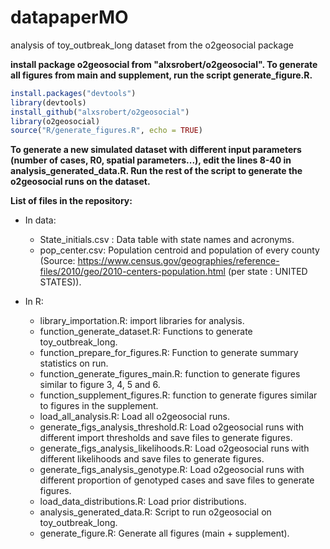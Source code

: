 # datapaperMO
analysis of toy_outbreak_long dataset from the o2geosocial package

**install package o2geosocial from "alxsrobert/o2geosocial". To generate all figures from main and supplement, run the script generate_figure.R.**

```R
install.packages("devtools")
library(devtools)
install_github("alxsrobert/o2geosocial")
library(o2geosocial)
source("R/generate_figures.R", echo = TRUE)
```

**To generate a new simulated dataset with different input parameters (number of cases, R0, spatial parameters...), edit the lines 8-40 in analysis_generated_data.R. Run the rest of the script to generate the o2geosocial runs on the dataset.**

**List of files in the repository:**
* In data: 
  * State_initials.csv	: Data table with state names and acronyms.
  * pop_center.csv: Population centroid and population of every county (Source: https://www.census.gov/geographies/reference-files/2010/geo/2010-centers-population.html (per state : UNITED STATES)).

* In R:
  * library_importation.R: import libraries for analysis.
  * function_generate_dataset.R: Functions to generate toy_outbreak_long.
  * function_prepare_for_figures.R: Function to generate summary statistics on run.
  * function_generate_figures_main.R: function to generate figures similar to figure 3, 4, 5 and 6.
  * function_supplement_figures.R: function to generate figures similar to figures in the supplement.
  * load_all_analysis.R: Load all o2geosocial runs.
  * generate_figs_analysis_threshold.R: Load o2geosocial runs with different import thresholds and save files to generate figures.
  * generate_figs_analysis_likelihoods.R: Load o2geosocial runs with different likelihoods and save files to generate figures.
  * generate_figs_analysis_genotype.R: Load o2geosocial runs with different proportion of genotyped cases and save files to generate figures.
  * load_data_distributions.R: Load prior distributions.
  * analysis_generated_data.R: Script to run o2geosocial on toy_outbreak_long.
  * generate_figure.R: Generate all figures (main + supplement).
